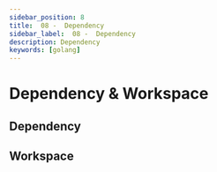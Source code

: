 ```yaml
---
sidebar_position: 8
title:  08 -  Dependency
sidebar_label:  08 -  Dependency
description: Dependency
keywords: [golang]
---
```

# Dependency & Workspace

## Dependency

## Workspace


